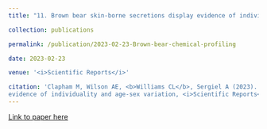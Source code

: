 ```yaml
---
title: "11. Brown bear skin-borne secretions display evidence of individuality and age-sex variation"

collection: publications

permalink: /publication/2023-02-23-Brown-bear-chemical-profiling

date: 2023-02-23

venue: '<i>Scientific Reports</i>'

citation: 'Clapham M, Wilson AE, <b>Williams CL</b>, Sergiel A (2023). Brown bear skin-borne secretions display
evidence of individuality and age-sex variation, <i>Scientific Reports</i>, 13, Article number: 3163.'
---
```


[Link to paper here](https://www.nature.com/articles/s41598-023-29479-y)

